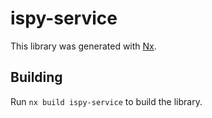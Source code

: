 # ispy-service

This library was generated with [Nx](https://nx.dev).

## Building

Run `nx build ispy-service` to build the library.

